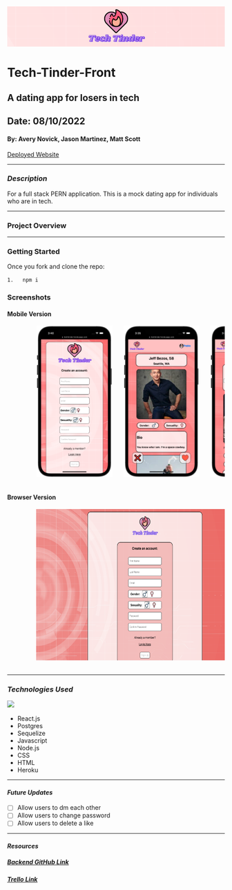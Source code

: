 <img style="center" src="images/banner.png"  width="1000">

# Tech-Tinder-Front

## A dating app for losers in tech

## Date: 08/10/2022

#### By: Avery Novick, Jason Martinez, Matt Scott

<a href="https://techtinder.herokuapp.com/" target="_blank" rel="noreferrer">Deployed Website</a>

---

### _Description_

For a full stack PERN application. This is a mock dating app for individuals who are in tech.

---

### Project Overview

---

### Getting Started

Once you fork and clone the repo:

    1.   npm i

### Screenshots

#### Mobile Version

<div style= "center">
    <pre>
        <img src="images/mobile_register.png"  height="350">&nbsp;&nbsp;&nbsp;<img src="images/mobile_user_feed.png" height="350">&nbsp;&nbsp;&nbsp;<img src="images/mobile_edit_profile.png" height="350">&nbsp;&nbsp;&nbsp;<img src="images/mobile_matches.png" height="350">&nbsp;&nbsp;&nbsp;
    </pre>
</div>

#### Browser Version

<div style= "center">
    <pre>
        <img src="images/registration.png"  height="350">&nbsp;&nbsp;&nbsp;<img src="images/feed.png" height="350">&nbsp;&nbsp;&nbsp;<img src="images/edit.png" height="350">&nbsp;&nbsp;&nbsp;<img src="images/connections.png" height="350">&nbsp;&nbsp;&nbsp;
    </pre>
</div>

---

### _Technologies Used_

<img style="center" src="https://repository-images.githubusercontent.com/248812720/56902700-c5bd-11ea-813f-ed8631377258"  width="500">

- React.js
- Postgres
- Sequelize
- Javascript
- Node.js
- CSS
- HTML
- Heroku

---

#### _Future Updates_

- [ ] Allow users to dm each other
- [ ] Allow users to change password
- [ ] Allow users to delete a like

---

#### **_Resources_**

##### [Backend GitHub Link](https://github.com/anovick1/Tech-Tinder-Backend)

##### [Trello Link](https://trello.com/b/1tj4Ue40/tech-harmony-full-stack-pern)
